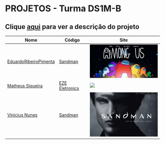 # PROJETOS - Turma DS1M-B

## Clique [aqui](https://github.com/fernandoleonid/one-page-2022) para ver a descrição do projeto

| Nome          | Código                        | Site                              |
| --------------| ------------------------------|-----------------------------------|
| [EduardoRibeiroPimenta](https://github.com/)     |[Sandman](./EduardoRibeiroPimenta/)      | [<img src="./EduardoRibeiroPimenta/img/site_amongus.PNG" width="300">](https://fernandoleonid.github.io/one-page-2022/ds1m-b/EduardoRibeiroPimenta)|
| [Matheus Siqueira](https://github.com/ma7hs)     |[EZE Eletronics](./Matheus%20Siqueira/)      | [<img src="./Matheus Siqueira/img/site_amongus.PNG" width="300">](https://fernandoleonid.github.io/one-page-2022/ds1m-b/Matheus%20Siqueira)|
| [Vinicius Nunes](https://github.com/VINICIUSNUNES137)     |[Sandman](./viniciusNunes/)      | [<img src="./viniciusNunes/img/HOME.png" width="300">](https://fernandoleonid.github.io/one-page-2022/ds1m-b/viniciusNunes)|
